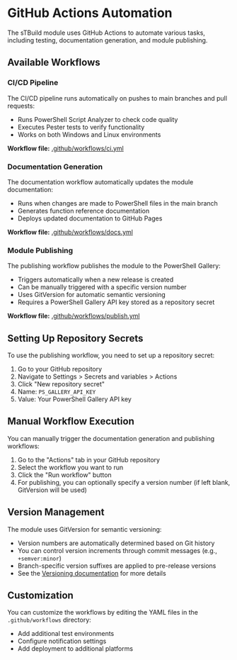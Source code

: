# GitHub Actions Automation

The sTBuild module uses GitHub Actions to automate various tasks, including testing, documentation generation, and module publishing.

## Available Workflows

### CI/CD Pipeline

The CI/CD pipeline runs automatically on pushes to main branches and pull requests:

- Runs PowerShell Script Analyzer to check code quality
- Executes Pester tests to verify functionality
- Works on both Windows and Linux environments

**Workflow file:** [.github/workflows/ci.yml](../.github/workflows/ci.yml)

### Documentation Generation

The documentation workflow automatically updates the module documentation:

- Runs when changes are made to PowerShell files in the main branch
- Generates function reference documentation
- Deploys updated documentation to GitHub Pages

**Workflow file:** [.github/workflows/docs.yml](../.github/workflows/docs.yml)

### Module Publishing

The publishing workflow publishes the module to the PowerShell Gallery:

- Triggers automatically when a new release is created
- Can be manually triggered with a specific version number
- Uses GitVersion for automatic semantic versioning
- Requires a PowerShell Gallery API key stored as a repository secret

**Workflow file:** [.github/workflows/publish.yml](../.github/workflows/publish.yml)

## Setting Up Repository Secrets

To use the publishing workflow, you need to set up a repository secret:

1. Go to your GitHub repository
2. Navigate to Settings > Secrets and variables > Actions
3. Click "New repository secret"
4. Name: `PS_GALLERY_API_KEY`
5. Value: Your PowerShell Gallery API key

## Manual Workflow Execution

You can manually trigger the documentation generation and publishing workflows:

1. Go to the "Actions" tab in your GitHub repository
2. Select the workflow you want to run
3. Click the "Run workflow" button
4. For publishing, you can optionally specify a version number (if left blank, GitVersion will be used)

## Version Management

The module uses GitVersion for semantic versioning:

- Version numbers are automatically determined based on Git history
- You can control version increments through commit messages (e.g., `+semver:minor`)
- Branch-specific version suffixes are applied to pre-release versions
- See the [Versioning documentation](./Versioning.md) for more details

## Customization

You can customize the workflows by editing the YAML files in the `.github/workflows` directory:

- Add additional test environments
- Configure notification settings
- Add deployment to additional platforms
